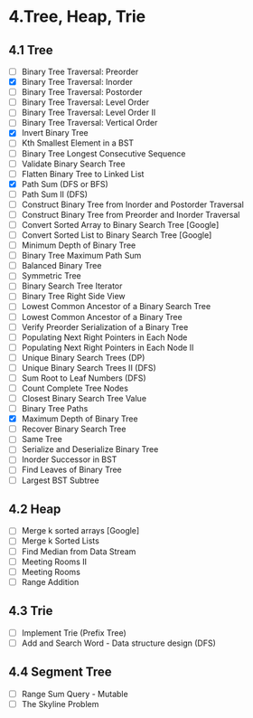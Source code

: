 # 4.Tree, Heap, Trie

## 4.1 Tree

- [ ] Binary Tree Traversal: Preorder
- [x] Binary Tree Traversal: Inorder
- [ ] Binary Tree Traversal: Postorder
- [ ] Binary Tree Traversal: Level Order
- [ ] Binary Tree Traversal: Level Order II
- [ ] Binary Tree Traversal: Vertical Order
- [x] Invert Binary Tree
- [ ] Kth Smallest Element in a BST
- [ ] Binary Tree Longest Consecutive Sequence
- [ ] Validate Binary Search Tree
- [ ] Flatten Binary Tree to Linked List
- [x] Path Sum (DFS or BFS)
- [ ] Path Sum II (DFS)
- [ ] Construct Binary Tree from Inorder and Postorder Traversal
- [ ] Construct Binary Tree from Preorder and Inorder Traversal
- [ ] Convert Sorted Array to Binary Search Tree [Google]
- [ ] Convert Sorted List to Binary Search Tree [Google]
- [ ] Minimum Depth of Binary Tree
- [ ] Binary Tree Maximum Path Sum
- [ ] Balanced Binary Tree
- [ ] Symmetric Tree
- [ ] Binary Search Tree Iterator
- [ ] Binary Tree Right Side View
- [ ] Lowest Common Ancestor of a Binary Search Tree
- [ ] Lowest Common Ancestor of a Binary Tree
- [ ] Verify Preorder Serialization of a Binary Tree
- [ ] Populating Next Right Pointers in Each Node
- [ ] Populating Next Right Pointers in Each Node II
- [ ] Unique Binary Search Trees (DP)
- [ ] Unique Binary Search Trees II (DFS)
- [ ] Sum Root to Leaf Numbers (DFS)
- [ ] Count Complete Tree Nodes
- [ ] Closest Binary Search Tree Value
- [ ] Binary Tree Paths
- [x] Maximum Depth of Binary Tree
- [ ] Recover Binary Search Tree
- [ ] Same Tree
- [ ] Serialize and Deserialize Binary Tree
- [ ] Inorder Successor in BST
- [ ] Find Leaves of Binary Tree
- [ ] Largest BST Subtree

## 4.2 Heap

- [ ] Merge k sorted arrays [Google]
- [ ] Merge k Sorted Lists
- [ ] Find Median from Data Stream
- [ ] Meeting Rooms II
- [ ] Meeting Rooms
- [ ] Range Addition

## 4.3 Trie

- [ ] Implement Trie (Prefix Tree)
- [ ] Add and Search Word - Data structure design (DFS)

## 4.4 Segment Tree

- [ ] Range Sum Query - Mutable
- [ ] The Skyline Problem

